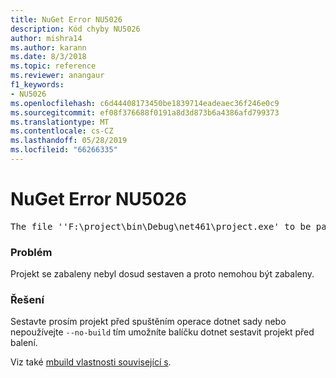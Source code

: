 ```yaml
---
title: NuGet Error NU5026
description: Kód chyby NU5026
author: mishra14
ms.author: karann
ms.date: 8/3/2018
ms.topic: reference
ms.reviewer: anangaur
f1_keywords:
- NU5026
ms.openlocfilehash: c6d44408173450be1839714eadeaec36f246e0c9
ms.sourcegitcommit: ef08f376688f0191a8d3d873b6a4386afd799373
ms.translationtype: MT
ms.contentlocale: cs-CZ
ms.lasthandoff: 05/28/2019
ms.locfileid: "66266335"
---
```

# <a name="nuget-error-nu5026"></a>NuGet Error NU5026
<pre>The file ''F:\project\bin\Debug\net461\project.exe' to be packed was not found on disk.</pre>

### <a name="issue"></a>Problém

Projekt se zabaleny nebyl dosud sestaven a proto nemohou být zabaleny.


### <a name="solution"></a>Řešení

Sestavte prosím projekt před spuštěním operace dotnet sady nebo nepoužívejte `--no-build` tím umožníte balíčku dotnet sestavit projekt před balení.

Viz také [mbuild vlastnosti související s](../msbuild-targets.md#output-assemblies).

